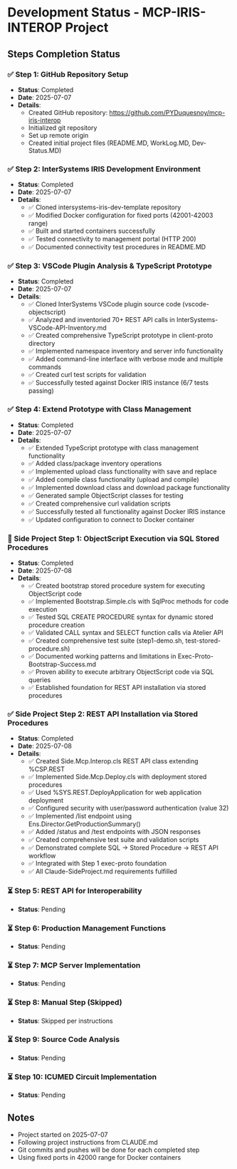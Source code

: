 # Development Status - MCP-IRIS-INTEROP Project

## Steps Completion Status

### ✅ Step 1: GitHub Repository Setup
- **Status**: Completed
- **Date**: 2025-07-07
- **Details**: 
  - Created GitHub repository: https://github.com/PYDuquesnoy/mcp-iris-interop
  - Initialized git repository
  - Set up remote origin
  - Created initial project files (README.MD, WorkLog.MD, Dev-Status.MD)

### ✅ Step 2: InterSystems IRIS Development Environment
- **Status**: Completed
- **Date**: 2025-07-07
- **Details**:
  - ✅ Cloned intersystems-iris-dev-template repository
  - ✅ Modified Docker configuration for fixed ports (42001-42003 range)
  - ✅ Built and started containers successfully
  - ✅ Tested connectivity to management portal (HTTP 200)
  - ✅ Documented connectivity test procedures in README.MD

### ✅ Step 3: VSCode Plugin Analysis & TypeScript Prototype
- **Status**: Completed
- **Date**: 2025-07-07
- **Details**:
  - ✅ Cloned InterSystems VSCode plugin source code (vscode-objectscript)
  - ✅ Analyzed and inventoried 70+ REST API calls in InterSystems-VSCode-API-Inventory.md
  - ✅ Created comprehensive TypeScript prototype in client-proto directory
  - ✅ Implemented namespace inventory and server info functionality
  - ✅ Added command-line interface with verbose mode and multiple commands
  - ✅ Created curl test scripts for validation
  - ✅ Successfully tested against Docker IRIS instance (6/7 tests passing)

### ✅ Step 4: Extend Prototype with Class Management
- **Status**: Completed
- **Date**: 2025-07-07
- **Details**:
  - ✅ Extended TypeScript prototype with class management functionality
  - ✅ Added class/package inventory operations
  - ✅ Implemented upload class functionality with save and replace
  - ✅ Added compile class functionality (upload and compile)
  - ✅ Implemented download class and download package functionality
  - ✅ Generated sample ObjectScript classes for testing
  - ✅ Created comprehensive curl validation scripts
  - ✅ Successfully tested all functionality against Docker IRIS instance
  - ✅ Updated configuration to connect to Docker container

### 🔄 Side Project Step 1: ObjectScript Execution via SQL Stored Procedures
- **Status**: Completed
- **Date**: 2025-07-08
- **Details**:
  - ✅ Created bootstrap stored procedure system for executing ObjectScript code
  - ✅ Implemented Bootstrap.Simple.cls with SqlProc methods for code execution
  - ✅ Tested SQL CREATE PROCEDURE syntax for dynamic stored procedure creation
  - ✅ Validated CALL syntax and SELECT function calls via Atelier API
  - ✅ Created comprehensive test suite (step1-demo.sh, test-stored-procedure.sh)
  - ✅ Documented working patterns and limitations in Exec-Proto-Bootstrap-Success.md
  - ✅ Proven ability to execute arbitrary ObjectScript code via SQL queries
  - ✅ Established foundation for REST API installation via stored procedures

### ✅ Side Project Step 2: REST API Installation via Stored Procedures
- **Status**: Completed
- **Date**: 2025-07-08
- **Details**:
  - ✅ Created Side.Mcp.Interop.cls REST API class extending %CSP.REST
  - ✅ Implemented Side.Mcp.Deploy.cls with deployment stored procedures
  - ✅ Used %SYS.REST.DeployApplication for web application deployment
  - ✅ Configured security with user/password authentication (value 32)
  - ✅ Implemented /list endpoint using Ens.Director.GetProductionSummary()
  - ✅ Added /status and /test endpoints with JSON responses
  - ✅ Created comprehensive test suite and validation scripts
  - ✅ Demonstrated complete SQL → Stored Procedure → REST API workflow
  - ✅ Integrated with Step 1 exec-proto foundation
  - ✅ All Claude-SideProject.md requirements fulfilled

### ⏳ Step 5: REST API for Interoperability
- **Status**: Pending

### ⏳ Step 6: Production Management Functions
- **Status**: Pending

### ⏳ Step 7: MCP Server Implementation
- **Status**: Pending

### ⏳ Step 8: Manual Step (Skipped)
- **Status**: Skipped per instructions

### ⏳ Step 9: Source Code Analysis
- **Status**: Pending

### ⏳ Step 10: ICUMED Circuit Implementation
- **Status**: Pending

## Notes

- Project started on 2025-07-07
- Following project instructions from CLAUDE.md
- Git commits and pushes will be done for each completed step
- Using fixed ports in 42000 range for Docker containers